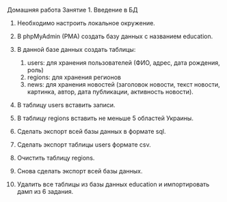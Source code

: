 Домашняя работа
Занятие 1. Введение в БД

1. Необходимо настроить локальное окружение.
2. В phpMyAdmin (PMA) создать базу данных с названием
   education.
3. В данной базе данных создать таблицы:
   1. users: для хранения пользователей (ФИО, адрес, дата
       рождения, роль)
   2. regions: для хранения регионов 
   3. news: для хранения новостей (заголовок новости, текст
       новости, картинка, автор, дата публикации, активность
       новости).

4. В таблицу users вставить записи.
5. В таблицу regions вставить не меньше 5 областей Украины.
6. Сделать экспорт всей базы данных в формате sql.
7. Сделать экспорт таблицы users формате csv.
8. Очистить таблицу regions.
9. Снова сделать экспорт всей базы данных. 
10. Удалить все таблицы из базы данных education и импортировать дамп из 6 задания.